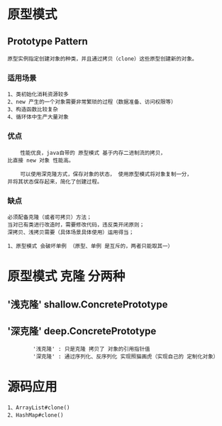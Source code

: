 # 原型模式

## Prototype Pattern
    
    原型实例指定创建对象的种类，并且通过拷贝（clone）这些原型创建新的对象。


### 适用场景

    1、类初始化消耗资源较多
    2、new 产生的一个对象需要非常繁琐的过程（数据准备、访问权限等）
    3、构造函数比较复杂
    4、循环体中生产大量对象


### 优点

        性能优良，java自带的 原型模式 基于内存二进制流的拷贝，
    比直接 new 对象 性能高。
        
        可以使用深克隆方式，保存对象的状态， 使用原型模式将对象复制一分，
    并将其状态保存起来，简化了创建过程。

    


### 缺点

    必须配备克隆（或者可拷贝）方法；
    当对已有类进行改造时，需要修改代码，违反类开闭原则；
    深拷贝、浅拷贝需要（具体场景具体使用）运用得当；

    1、原型模式 会破坏单例 （原型、单例 是互斥的，两者只能取其一）



# 原型模式 克隆 分两种 
  ## '浅克隆' shallow.ConcretePrototype
  ## '深克隆' deep.ConcretePrototype

``` jql
        '浅克隆' : 只是克隆 拷贝了 对象的引用指针值
        '深克隆' : 通过序列化、反序列化 实现照猫画虎（实现自己的 定制化对象）
```

# 源码应用

    1、ArrayList#clone()
    2、HashMap#clone()